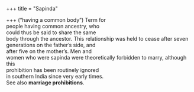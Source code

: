 +++
title = "Sapinda"

+++
(“having a common body”) Term for  
people having common ancestry, who  
could thus be said to share the same  
body through the ancestor. This relationship was held to cease after seven  
generations on the father’s side, and  
after five on the mother’s. Men and  
women who were sapinda were theoretically forbidden to marry, although this  
prohibition has been routinely ignored  
in southern India since very early times.  
See also **marriage prohibitions**.